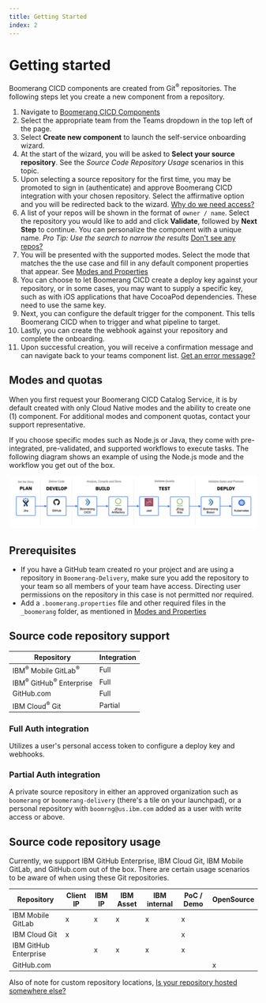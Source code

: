 ```yaml
---
title: Getting Started
index: 2
---
```


# Getting started

Boomerang CICD components are created from Git<sup>®</sup> repositories. The following steps let you create a new component from a repository.

1. Navigate to [Boomerang CICD Components](https://launch.boomerangplatform.net/cicd/apps/components)
2. Select the appropriate team from the Teams dropdown in the top left of the page.
3. Select **Create new component** to launch the self-service onboarding wizard.
4. At the start of the wizard, you will be asked to **Select your source repository**. See the _Source Code Repository Usage_ scenarios in this topic.
5. Upon selecting a source repository for the first time, you may be promoted to sign in (authenticate) and approve Boomerang CICD integration with your chosen repository. Select the affirmative option and you will be redirected back to the wizard. [Why do we need access?](/boomerang-cicd/introduction/frequently-asked-questions)
6. A list of your repos will be shown in the format of `owner / name`. Select the repository you would like to add and click **Validate**, followed by **Next Step** to continue. You can personalize the component with a unique name. _Pro Tip: Use the search to narrow the results_ [Don't see any repos?](/boomerang-cicd/introduction/frequently-asked-questions)
7. You will be presented with the supported modes. Select the mode that matches the the use case and fill in any default component properties that appear. See [Modes and Properties](/boomerang-cicd/how-to-guide/modes-and-properties)
8. You can choose to let Boomerang CICD create a deploy key against your repository, or in some cases, you may want to supply a specific key, such as with iOS applications that have CocoaPod dependencies. These need to use the same key.
9. Next, you can configure the default trigger for the component. This tells Boomerang CICD when to trigger and what pipeline to target.
10. Lastly, you can create the webhook against your repository and complete the onboarding.
11. Upon successful creation, you will receive a confirmation message and can navigate back to your teams component list. [Get an error message?](/boomerang-cicd/introduction/frequently-asked-questions)

## Modes and quotas

When you first request your Boomerang CICD Catalog Service, it is by default created with only Cloud Native modes and the ability to create one (1) component. For additional modes and component quotas, contact your support representative.

If you choose specific modes such as Node.js or Java, they come with pre-integrated, pre-validated, and supported workflows to execute tasks. The following diagram shows an example of using the Node.js mode and the workflow you get out of the box.

![Node.js Pre-Integrated Mode](./img/pre-integrated-execution.png)

## Prerequisites

- If you have a GitHub team created ro your project and are using a repository in `Boomerang-Delivery`, make sure you add the repository to your team so all members of your team have access. Directing user permissions on the repository in this case is not permitted nor required.
- Add a `.boomerang.properties` file and other required files in the `_boomerang` folder, as mentioned in [Modes and Properties](/boomerang-cicd/how-to-guide/modes-and-properties)

## Source code repository support

| Repository            | Integration |
| --------------------- | ----------- |
| IBM<sup>®</sup> Mobile GitLab<sup>®</sup>     | Full        |
| IBM<sup>®</sup> GitHub<sup>®</sup> Enterprise | Full        |
| GitHub.com            | Full        |
| IBM Cloud<sup>®</sup> Git         | Partial     |

### Full Auth integration

Utilizes a user's personal access token to configure a deploy key and webhooks.

### Partial Auth integration

A private source repository in either an approved organization such as `boomerang` or `boomerang-delivery` (there's a tile on your launchpad), or a personal repository with `boomrng@us.ibm.com` added as a user with write access or above.

## Source code repository usage

Currently, we support IBM GitHub Enterprise, IBM Cloud Git, IBM Mobile GitLab, and GitHub.com out of the box. There are certain usage scenarios to be aware of when using these Git repositories.

| Repository            | Client IP | IBM IP | IBM Asset | IBM internal | PoC / Demo | OpenSource |
| --------------------- | --------- | ------ | --------- | ------------ | ---------- | ---------- |
| IBM Mobile GitLab     | x         | x      | x         | x            | x          |            |
| IBM Cloud Git         | x         |        |           |              | x          |            |
| IBM GitHub Enterprise |           | x      | x         | x            | x          |            |
| GitHub.com            |           |        |           |              |            | x          |

Also of note for custom repository locations, [Is your repository hosted somewhere else?](/boomerang-cicd/introduction/frequently-asked-questions/)

